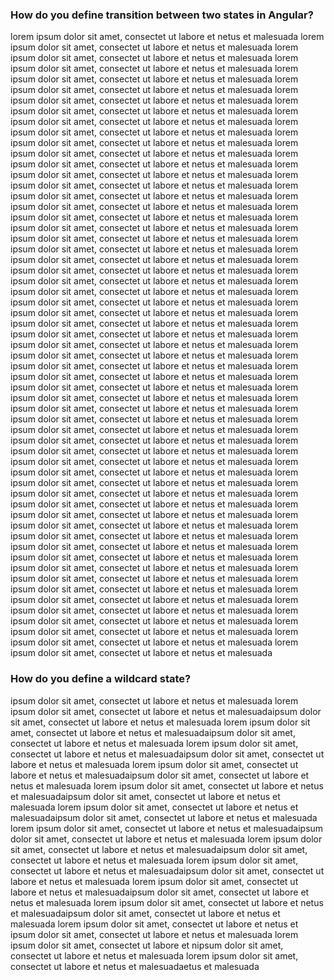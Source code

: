 ### <a id="transition"></a> How do you define transition between two states in Angular?

lorem ipsum dolor sit amet, consectet ut labore et netus et malesuada
lorem ipsum dolor sit amet, consectet ut labore et netus et malesuada
lorem ipsum dolor sit amet, consectet ut labore et netus et malesuada
lorem ipsum dolor sit amet, consectet ut labore et netus et malesuada
lorem ipsum dolor sit amet, consectet ut labore et netus et malesuada
lorem ipsum dolor sit amet, consectet ut labore et netus et malesuada
lorem ipsum dolor sit amet, consectet ut labore et netus et malesuada
lorem ipsum dolor sit amet, consectet ut labore et netus et malesuada
lorem ipsum dolor sit amet, consectet ut labore et netus et malesuada
lorem ipsum dolor sit amet, consectet ut labore et netus et malesuada
lorem ipsum dolor sit amet, consectet ut labore et netus et malesuada
lorem ipsum dolor sit amet, consectet ut labore et netus et malesuada
lorem ipsum dolor sit amet, consectet ut labore et netus et malesuada
lorem ipsum dolor sit amet, consectet ut labore et netus et malesuada
lorem ipsum dolor sit amet, consectet ut labore et netus et malesuada
lorem ipsum dolor sit amet, consectet ut labore et netus et malesuada
lorem ipsum dolor sit amet, consectet ut labore et netus et malesuada
lorem ipsum dolor sit amet, consectet ut labore et netus et malesuada
lorem ipsum dolor sit amet, consectet ut labore et netus et malesuada
lorem ipsum dolor sit amet, consectet ut labore et netus et malesuada
lorem ipsum dolor sit amet, consectet ut labore et netus et malesuada
lorem ipsum dolor sit amet, consectet ut labore et netus et malesuada
lorem ipsum dolor sit amet, consectet ut labore et netus et malesuada
lorem ipsum dolor sit amet, consectet ut labore et netus et malesuada
lorem ipsum dolor sit amet, consectet ut labore et netus et malesuada
lorem ipsum dolor sit amet, consectet ut labore et netus et malesuada
lorem ipsum dolor sit amet, consectet ut labore et netus et malesuada
lorem ipsum dolor sit amet, consectet ut labore et netus et malesuada
lorem ipsum dolor sit amet, consectet ut labore et netus et malesuada
lorem ipsum dolor sit amet, consectet ut labore et netus et malesuada
lorem ipsum dolor sit amet, consectet ut labore et netus et malesuada
lorem ipsum dolor sit amet, consectet ut labore et netus et malesuada
lorem ipsum dolor sit amet, consectet ut labore et netus et malesuada
lorem ipsum dolor sit amet, consectet ut labore et netus et malesuada
lorem ipsum dolor sit amet, consectet ut labore et netus et malesuada
lorem ipsum dolor sit amet, consectet ut labore et netus et malesuada
lorem ipsum dolor sit amet, consectet ut labore et netus et malesuada
lorem ipsum dolor sit amet, consectet ut labore et netus et malesuada
lorem ipsum dolor sit amet, consectet ut labore et netus et malesuada
lorem ipsum dolor sit amet, consectet ut labore et netus et malesuada
lorem ipsum dolor sit amet, consectet ut labore et netus et malesuada
lorem ipsum dolor sit amet, consectet ut labore et netus et malesuada
lorem ipsum dolor sit amet, consectet ut labore et netus et malesuada
lorem ipsum dolor sit amet, consectet ut labore et netus et malesuada
lorem ipsum dolor sit amet, consectet ut labore et netus et malesuada
lorem ipsum dolor sit amet, consectet ut labore et netus et malesuada
lorem ipsum dolor sit amet, consectet ut labore et netus et malesuada
lorem ipsum dolor sit amet, consectet ut labore et netus et malesuada
lorem ipsum dolor sit amet, consectet ut labore et netus et malesuada
lorem ipsum dolor sit amet, consectet ut labore et netus et malesuada
lorem ipsum dolor sit amet, consectet ut labore et netus et malesuada
lorem ipsum dolor sit amet, consectet ut labore et netus et malesuada
lorem ipsum dolor sit amet, consectet ut labore et netus et malesuada
lorem ipsum dolor sit amet, consectet ut labore et netus et malesuada
lorem ipsum dolor sit amet, consectet ut labore et netus et malesuada
lorem ipsum dolor sit amet, consectet ut labore et netus et malesuada
lorem ipsum dolor sit amet, consectet ut labore et netus et malesuada
lorem ipsum dolor sit amet, consectet ut labore et netus et malesuada
lorem ipsum dolor sit amet, consectet ut labore et netus et malesuada

### <a name="wildcard"></a>How do you define a wildcard state?

ipsum dolor sit amet, consectet ut labore et netus et malesuada lorem ipsum dolor sit amet, consectet ut labore et netus et malesuadaipsum dolor sit amet, consectet ut labore et netus et malesuada lorem ipsum dolor sit amet, consectet ut labore et netus et malesuadaipsum dolor sit amet, consectet ut labore et netus et malesuada lorem ipsum dolor sit amet, consectet ut labore et netus et malesuadaipsum dolor sit amet, consectet ut labore et netus et malesuada lorem ipsum dolor sit amet, consectet ut labore et netus et malesuadaipsum dolor sit amet, consectet ut labore et netus et malesuada lorem ipsum dolor sit amet, consectet ut labore et netus et malesuadaipsum dolor sit amet, consectet ut labore et netus et malesuada lorem ipsum dolor sit amet, consectet ut labore et netus et malesuadaipsum dolor sit amet, consectet ut labore et netus et malesuada lorem ipsum dolor sit amet, consectet ut labore et netus et malesuadaipsum dolor sit amet, consectet ut labore et netus et malesuada lorem ipsum dolor sit amet, consectet ut labore et netus et malesuadaipsum dolor sit amet, consectet ut labore et netus et malesuada lorem ipsum dolor sit amet, consectet ut labore et netus et malesuadaipsum dolor sit amet, consectet ut labore et netus et malesuada lorem ipsum dolor sit amet, consectet ut labore et netus et malesuadaipsum dolor sit amet, consectet ut labore et netus et malesuada lorem ipsum dolor sit amet, consectet ut labore et netus et malesuadaipsum dolor sit amet, consectet ut labore et netus et malesuada lorem ipsum dolor sit amet, consectet ut labore et netus et ipsum dolor sit amet, consectet ut labore et netus et malesuada lorem ipsum dolor sit amet, consectet ut labore et nipsum dolor sit amet, consectet ut labore et netus et malesuada lorem ipsum dolor sit amet, consectet ut labore et netus et malesuadaetus et malesuada
